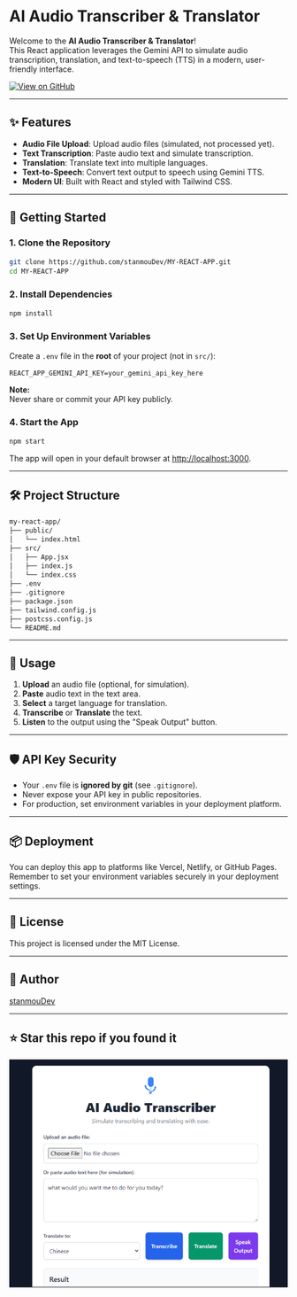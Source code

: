 # AI Audio Transcriber & Translator

Welcome to the **AI Audio Transcriber & Translator**!  
This React application leverages the Gemini API to simulate audio transcription, translation, and text-to-speech (TTS) in a modern, user-friendly interface.

[![View on GitHub](https://img.shields.io/badge/GitHub-View%20Repository-blue?logo=github)](https://github.com/stanmouDev/MY-REACT-APP.git)

---

## ✨ Features

- **Audio File Upload**: Upload audio files (simulated, not processed yet).
- **Text Transcription**: Paste audio text and simulate transcription.
- **Translation**: Translate text into multiple languages.
- **Text-to-Speech**: Convert text output to speech using Gemini TTS.
- **Modern UI**: Built with React and styled with Tailwind CSS.

---

## 🚀 Getting Started

### 1. Clone the Repository

```sh
git clone https://github.com/stanmouDev/MY-REACT-APP.git
cd MY-REACT-APP
```

### 2. Install Dependencies

```sh
npm install
```

### 3. Set Up Environment Variables

Create a `.env` file in the **root** of your project (not in `src/`):

```
REACT_APP_GEMINI_API_KEY=your_gemini_api_key_here
```

**Note:**  
Never share or commit your API key publicly.

### 4. Start the App

```sh
npm start
```

The app will open in your default browser at [http://localhost:3000](http://localhost:3000).

---

## 🛠️ Project Structure

```
my-react-app/
├── public/
│   └── index.html
├── src/
│   ├── App.jsx
│   ├── index.js
│   └── index.css
├── .env
├── .gitignore
├── package.json
├── tailwind.config.js
├── postcss.config.js
└── README.md
```

---

## 📝 Usage

1. **Upload** an audio file (optional, for simulation).
2. **Paste** audio text in the text area.
3. **Select** a target language for translation.
4. **Transcribe** or **Translate** the text.
5. **Listen** to the output using the "Speak Output" button.

---

## 🛡️ API Key Security

- Your `.env` file is **ignored by git** (see `.gitignore`).
- Never expose your API key in public repositories.
- For production, set environment variables in your deployment platform.

---

## 📦 Deployment

You can deploy this app to platforms like Vercel, Netlify, or GitHub Pages.  
Remember to set your environment variables securely in your deployment settings.

---

## 📄 License

This project is licensed under the MIT License.

---

## 👤 Author

[stanmouDev](https://github.com/stanmouDev)

---

## ⭐️ Star this repo if you found it

![App Screenshot](assets/screenshot.png)